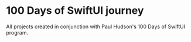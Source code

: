 # 100 Days of SwiftUI journey
All projects created in conjunction with Paul Hudson's 100 Days of SwiftUI program.
